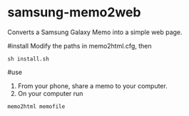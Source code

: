 # samsung-memo2web
Converts a Samsung Galaxy Memo into a simple web page.

#install
Modify the paths in memo2html.cfg, then 
```
sh install.sh
```

#use
1. From your phone, share a memo to your computer.
2. On your computer run 
```
memo2html memofile
```
